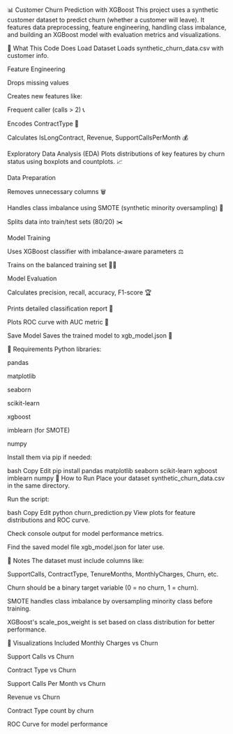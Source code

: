 📊 Customer Churn Prediction with XGBoost
This project uses a synthetic customer dataset to predict churn (whether a customer will leave). It features data preprocessing, feature engineering, handling class imbalance, and building an XGBoost model with evaluation metrics and visualizations.

📝 What This Code Does
Load Dataset
Loads synthetic_churn_data.csv with customer info.

Feature Engineering

Drops missing values

Creates new features like:

Frequent caller (calls > 2) 📞

Encodes ContractType 🔢

Calculates IsLongContract, Revenue, SupportCallsPerMonth 💰

Exploratory Data Analysis (EDA)
Plots distributions of key features by churn status using boxplots and countplots. 📈

Data Preparation

Removes unnecessary columns 🗑️

Handles class imbalance using SMOTE (synthetic minority oversampling) 🧪

Splits data into train/test sets (80/20) ✂️

Model Training

Uses XGBoost classifier with imbalance-aware parameters ⚖️

Trains on the balanced training set 🏋️‍♂️

Model Evaluation

Calculates precision, recall, accuracy, F1-score 🏆

Prints detailed classification report 📝

Plots ROC curve with AUC metric 🎯

Save Model
Saves the trained model to xgb_model.json 💾

🔧 Requirements
Python libraries:

pandas

matplotlib

seaborn

scikit-learn

xgboost

imblearn (for SMOTE)

numpy

Install them via pip if needed:

bash
Copy
Edit
pip install pandas matplotlib seaborn scikit-learn xgboost imblearn numpy
🚀 How to Run
Place your dataset synthetic_churn_data.csv in the same directory.

Run the script:

bash
Copy
Edit
python churn_prediction.py
View plots for feature distributions and ROC curve.

Check console output for model performance metrics.

Find the saved model file xgb_model.json for later use.

🧩 Notes
The dataset must include columns like:

SupportCalls, ContractType, TenureMonths, MonthlyCharges, Churn, etc.

Churn should be a binary target variable (0 = no churn, 1 = churn).

SMOTE handles class imbalance by oversampling minority class before training.

XGBoost's scale_pos_weight is set based on class distribution for better performance.

🎨 Visualizations Included
Monthly Charges vs Churn

Support Calls vs Churn

Contract Type vs Churn

Support Calls Per Month vs Churn

Revenue vs Churn

Contract Type count by churn

ROC Curve for model performance

